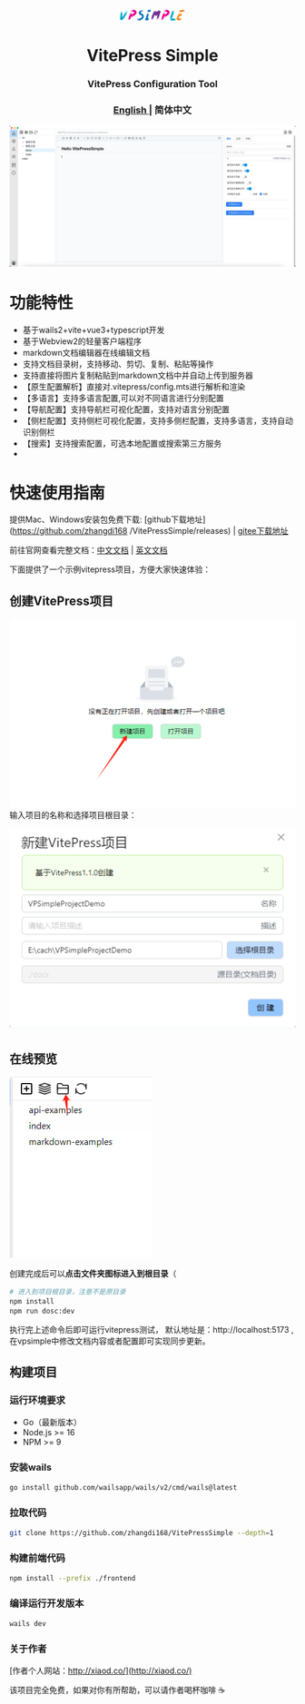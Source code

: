 
<div align="center">
<a href="https://github.com/zhangdi168/VitePressSimple">
<img src="./docs/vpstatic/images/vpsimple.png" width="120"/></a>
</div>
<h1 align="center">VitePress Simple</h1>

<h3 align="center"> VitePress Configuration Tool </h3>

<h3 align="center">
<a href="https://github.com/zhangdi168/VitePressSimple">English
</a>  | 
<strong>简体中文</strong>
</h3>


![vpsimple](./docs/vpstatic/images/demo.png)

# 功能特性
* 基于wails2+vite+vue3+typescript开发
* 基于Webview2的轻量客户端程序
* markdown文档编辑器在线编辑文档
* 支持文档目录树，支持移动、剪切、复制、粘贴等操作
* 支持直接将图片复制粘贴到markdown文档中并自动上传到服务器
* 【原生配置解析】直接对.vitepress/config.mts进行解析和渲染
* 【多语言】支持多语言配置,可以对不同语言进行分别配置
* 【导航配置】支持导航栏可视化配置，支持对语言分别配置
* 【侧栏配置】支持侧栏可视化配置，支持多侧栏配置，支持多语言，支持自动识别侧栏
* 【搜索】支持搜索配置，可选本地配置或搜索第三方服务
* 
# 快速使用指南

提供Mac、Windows安装包免费下载:
[github下载地址](https://github.com/zhangdi168
/VitePressSimple/releases) 
| [gitee下载地址](https://gitee.com/zhangdi168/VitePressSimple/releases)

前往官网查看完整文档：[中文文档](http://vpsimple.xiaod.co/zh) |
[英文文档](http://vpsimple.xiaod.co/en)

下面提供了一个示例vitepress项目，方便大家快速体验：
## 创建VitePress项目
![创建vitepress项目](./docs/vpstatic/images/20240416/9323bce8-7c90-439d-9b1b-49aec08211ea.png)
输入项目的名称和选择项目根目录：

![4631dcde70f7427bb5d07a2bd6d80b76.png](./docs/vpstatic/images/20240416/4631dcde-70f7-427b-b5d0-7a2bd6d80b76.png)
## 在线预览
![img.png](./docs/vpstatic/images/openInDir.png)

创建完成后可以**点击文件夹图标进入到根目录**（

```bash
# 进入到项目根目录，注意不是原目录
npm install
npm run dosc:dev
```
执行完上述命令后即可运行vitepress测试，
默认地址是：http://localhost:5173 ,
在vpsimple中修改文档内容或者配置即可实现同步更新。



## 构建项目

### 运行环境要求

* Go（最新版本）
* Node.js >= 16
* NPM >= 9

### 安装wails

```bash
go install github.com/wailsapp/wails/v2/cmd/wails@latest
```

### 拉取代码

```bash
git clone https://github.com/zhangdi168/VitePressSimple --depth=1
```

### 构建前端代码

```bash
npm install --prefix ./frontend
```

### 编译运行开发版本

```bash
wails dev
```




### 关于作者
[作者个人网站：http://xiaod.co/](http://xiaod.co/) 

该项目完全免费，如果对你有所帮助，可以请作者喝杯咖啡 ☕️



